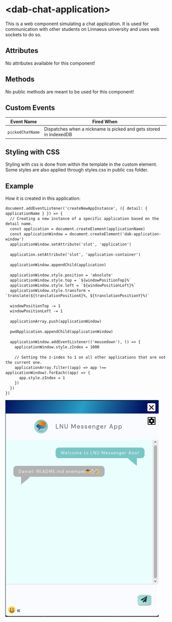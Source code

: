 # &lt;dab-chat-application&gt;

This is a web component simulating a chat application. It is used for communication with other students on Linnaeus university and uses web sockets to do so.

## Attributes

No attributes available for this component!

## Methods

No public methods are meant to be used for this component!

## Custom Events

| Event Name       |  Fired When                                                       |
| ---------------- | ----------------------------------------------------------------- |
| `pickedChatName` | Dispatches when a nickname is picked and gets stored in indexedDB |

## Styling with CSS

Styling with css is done from within the template in the custom element. Some styles are also applied through styles.css in public css folder.

## Example

How it is created in this application:

```
document.addEventListener('createNewAppInstance', ({ detail: { applicationName } }) => {
  // Creating a new instance of a specific application based on the detail name.
  const application = document.createElement(applicationName)
  const applicationWindow = document.createElement('dab-application-window')
  applicationWindow.setAttribute('slot', 'application')

  application.setAttribute('slot', 'application-container')

  applicationWindow.appendChild(application)

  applicationWindow.style.position = 'absolute'
  applicationWindow.style.top = `${windowPositionTop}%`
  applicationWindow.style.left = `${windowPositionLeft}%`
  applicationWindow.style.transform = `translate(${translationPositionX}%, ${translationPositionY}%)`

  windowPositionTop -= 1
  windowPositionLeft -= 1

  applicationArray.push(applicationWindow)

  pwdApplication.appendChild(applicationWindow)

  applicationWindow.addEventListener(('mousedown'), () => {
    applicationWindow.style.zIndex = 1000

    // Setting the z-index to 1 on all other applications that are not the current one.
    applicationArray.filter((app) => app !== applicationWindow).forEach((app) => {
      app.style.zIndex = 1
    })
  })
})
```

![What the component looks like](./assets/ChatApplication.png)
